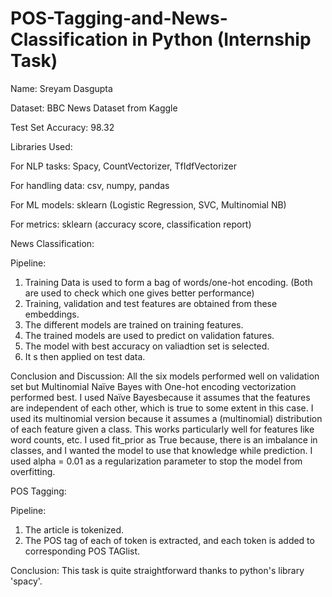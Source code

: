 # POS-Tagging-and-News-Classification in Python (Internship Task)
Name: Sreyam Dasgupta

Dataset: BBC News Dataset from Kaggle 

Test Set Accuracy: 98.32

Libraries Used:

For NLP tasks: Spacy, CountVectorizer, TfIdfVectorizer

For handling data: csv, numpy, pandas

For ML models: sklearn (Logistic Regression, SVC, Multinomial NB)

For metrics: sklearn (accuracy score, classification report)


News Classification:

Pipeline:
1. Training Data is used to form a bag of words/one-hot encoding. (Both are used to check which one gives better performance)
2. Training, validation and test features are obtained from these embeddings.
3. The different models are trained on training features.
4. The trained models are used to predict on validation fatures.
5. The model with best accuracy on valiadtion set is selected.
6. It s then applied on test data.

Conclusion and Discussion:
   All the six models performed well on validation set but Multinomial Naïve Bayes with One-hot encoding vectorization performed best. I 
used Naïve Bayesbecause it assumes that the features are independent of each other, which is true to some extent in this case. I
used its multinomial version because it assumes a (multinomial) distribution of each feature given a class. This works particularly 
well for features like word counts, etc. I used fit_prior as True because, there is an imbalance in classes, and I wanted the model 
to use that knowledge while prediction. I used alpha = 0.01 as a regularization parameter to stop the model from overfitting.




POS Tagging:

Pipeline:
1. The article is tokenized.
2. The POS tag of each of token is extracted, and each token is added to corresponding POS TAGlist.

Conclusion:
    This task is quite straightforward thanks to python's library 'spacy'.
